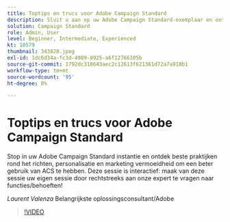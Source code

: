 ```yaml
---
title: Toptips en trucs voor Adobe Campaign Standard
description: Sluit u aan op uw Adobe Campaign Standard-exemplaar en ontdek de beste werkwijzen voor het aanwijzen, personaliseren en op de markt brengen van vermoeidheid voor een beter gebruik van A... (Beschrijvingen moeten tussen de 60 en 160 tekens lang zijn)
solution: Campaign Standard
role: Admin, User
level: Beginner, Intermediate, Experienced
kt: 10579
thumbnail: 343828.jpeg
exl-id: 1dc6d34a-fc3d-4989-8925-a6f12766105b
source-git-commit: 1792dc318643aec2c12613f621361d72a7a918b1
workflow-type: tm+mt
source-wordcount: '95'
ht-degree: 0%

---
```


# Toptips en trucs voor Adobe Campaign Standard

Stop in uw Adobe Campaign Standard instantie en ontdek beste praktijken rond het richten, personalisatie en marketing vermoeidheid om een beter gebruik van ACS te hebben. Deze sessie is interactief: maak van deze sessie uw eigen sessie door rechtstreeks aan onze expert te vragen naar functies/behoeften!

*Laurent Valenza* Belangrijkste oplossingsconsultant/Adobe

>[!VIDEO](https://video.tv.adobe.com/v/343828/?quality=12&learn=on)
